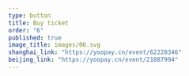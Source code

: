 ```yaml
---
type: button
title: Buy ticket
order: "6"
published: true
image_title: images/06.svg
shanghai_link: "https://yoopay.cn/event/62228346"
beijing_link: "https://yoopay.cn/event/21087994"
---
```


